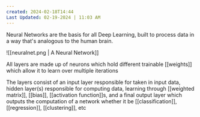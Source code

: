 ```yaml
---
created: 2024-02-18T14:44
Last Updated: 02-19-2024 | 11:03 AM
---
```

Neural Networks are the basis for all Deep Learning, built to process data in a way that's analogous to the human brain.

![[neuralnet.png | A Neural Network]]

All layers are made up of neurons which hold different trainable [[weights]] which allow it to learn over multiple iterations

The layers consist of an input layer responsible for taken in input data, hidden layer(s) responsible for computing data, learning through [[weighted matrix]], [[bias]], [[activation function]]s, and a final output layer which outputs the computation of a network whether it be [[classification]], [[regression]], [[clustering]], etc
